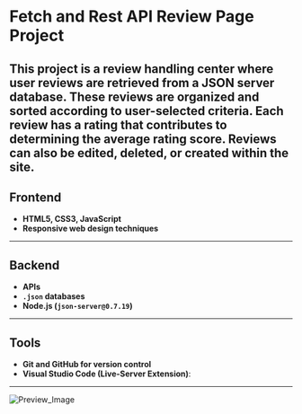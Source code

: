 # Fetch and Rest API Review Page Project 
This project is a review handling center where user reviews are retrieved from a JSON server database. These reviews are organized and sorted according to user-selected criteria. Each review has a rating that contributes to determining the average rating score. Reviews can also be edited, deleted, or created within the site.
---

## Frontend

- **HTML5, CSS3, JavaScript**
- **Responsive web design techniques**

---

## Backend

- **APIs**
- **`.json` databases**
- **Node.js (`json-server@0.7.19`)**

---

## Tools

- **Git and GitHub for version control**
- **Visual Studio Code (Live-Server Extension)**:

---
![Preview_Image](/WebDesign/Review_Page_with_Fetch_Rest_API/Preview_Image.png)